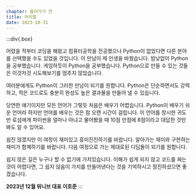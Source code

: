 ```yaml
---
chapter: 들어가기 전
title: 머리말
date: 2023-10-31
---
```


:::div{.box}

어렸을 적부터 코딩을 해왔고 컴퓨터공학을 전공했으나 Python이 없었다면 다른 분야를 선택했을 수도 있었을 것입니다. 이 만남이 제 인생을 바꿨습니다. 밤낮없이 Python을 공부했습니다. 게임하듯이 Python을 공부했습니다. Python으로 만들 수 있는 것들은 이것저것 시도해보기를 멈추지 않았습니다.

여러분에게도 Python이 그러한 만남이 되기를 원합니다. Python은 단순하면서도 강력하고, 적은 코드로도 충분히 완성도 높은 결과물을 만들어 낼 수 있습니다.

당연한 얘기이지만 모든 언어가 그렇듯 처음은 배우기 어렵습니다. Python이 배우기 쉬운 언어라 하지만 언어를 배우는 것은 참 오랜 시간이 걸립니다. 이 언어를 창시한 귀도 반 로섬에게 파이썬을 얼마나 아냐고 물어봤을 때 10점 만점에 8점이라고 대답한 것만 봐도 알 수 있어요.

쉽진 않겠지만 이 여정이 재미있고 흥미진진하기를 바랍니다. 알아가는 재미와 구현하는 재미가 함께하기를 바랍니다. 다음 여정으로 가는 제대로된 디딤돌이 되기를 원합니다.

쉽지 않은 길은 누구나 할 수 없기에 가치있습니다. 이해가 쉽게 되지 않고 코드를 짜는 것이 어렵다면, 그 쉽지 않음이 가치를 만들어낸다는 것을 기억하시고 정진하셨으면 좋겠습니다.

**2023년 12월 위니브 대표 이호준**
:::
